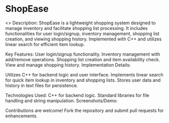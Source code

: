 # ShopEase
<<a simple project implementing Linear Search>>
Description:
ShopEase is a lightweight shopping system designed to manage inventory and facilitate shopping list processing. It includes functionalities for user login/signup, inventory management, shopping list creation, and viewing shopping history. Implemented with C++ and utilizes linear search for efficient item lookup.

Key Features:
User login/signup functionality.
Inventory management with add/remove operations.
Shopping list creation and item availability check.
View and manage shopping history.
Implementation Details:

Utilizes C++ for backend logic and user interface.
Implements linear search for quick item lookup in inventory and shopping lists.
Stores user data and history in text files for persistence.

Technologies Used:
C++ for backend logic.
Standard libraries for file handling and string manipulation.
Screenshots/Demo:

Contributions are welcome! Fork the repository and submit pull requests for enhancements.
